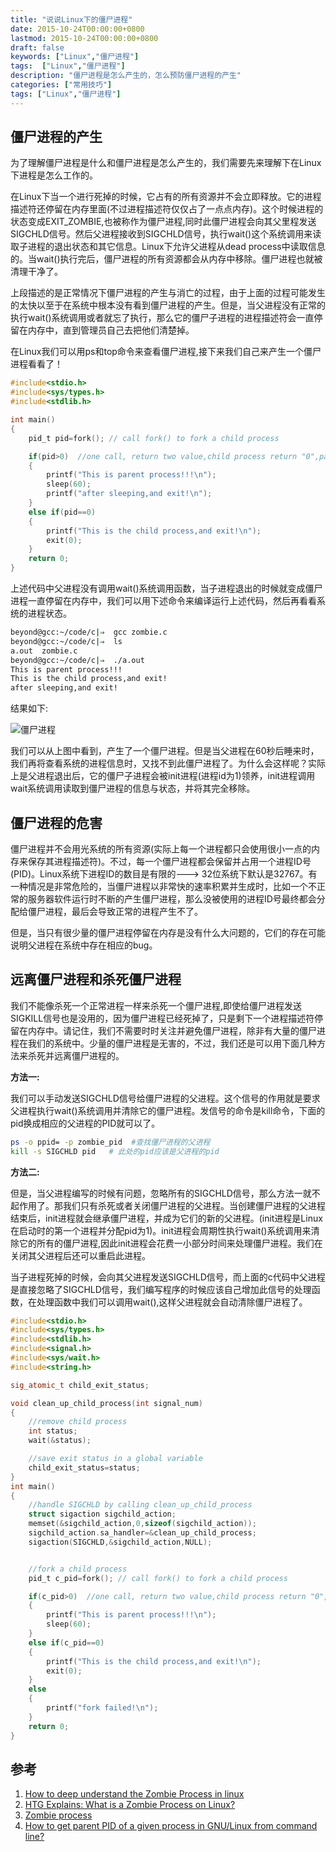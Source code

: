 ```yaml
---
title: "说说Linux下的僵尸进程"
date: 2015-10-24T00:00:00+0800
lastmod: 2015-10-24T00:00:00+0800
draft: false
keywords: ["Linux","僵尸进程"]
tags:  ["Linux","僵尸进程"]
description: "僵尸进程是怎么产生的，怎么预防僵尸进程的产生"
categories: ["常用技巧"]
tags: ["Linux","僵尸进程"]
---
```


## 僵尸进程的产生

为了理解僵尸进程是什么和僵尸进程是怎么产生的，我们需要先来理解下在Linux下进程是怎么工作的。

在Linux下当一个进行死掉的时候，它占有的所有资源并不会立即释放。它的进程描述符还停留在内存里面(不过进程描述符仅仅占了一点点内存)。这个时候进程的状态变成EXIT\_ZOMBIE,也被称作为僵尸进程,同时此僵尸进程会向其父里程发送SIGCHLD信号。然后父进程接收到SIGCHLD信号，执行wait()这个系统调用来读取子进程的退出状态和其它信息。Linux下允许父进程从dead process中读取信息的。当wait()执行完后，僵尸进程的所有资源都会从内存中移除。僵尸进程也就被清理干净了。

上段描述的是正常情况下僵尸进程的产生与消亡的过程，由于上面的过程可能发生的太快以至于在系统中根本没有看到僵尸进程的产生。但是，当父进程没有正常的执行wait()系统调用或者就忘了执行，那么它的僵尸子进程的进程描述符会一直停留在内存中，直到管理员自己去把他们清楚掉。

在Linux我们可以用ps和top命令来查看僵尸进程,接下来我们自己来产生一个僵尸进程看看了！

```C
#include<stdio.h>
#include<sys/types.h>
#include<stdlib.h>

int main()
{
    pid_t pid=fork(); // call fork() to fork a child process

    if(pid>0)  //one call, return two value,child process return "0",parent process return child's process id
    {
        printf("This is parent process!!!\n");
        sleep(60);
        printf("after sleeping,and exit!\n");
    }
    else if(pid==0)
    {
        printf("This is the child process,and exit!\n");
        exit(0);
    }
    return 0;
}
```
上述代码中父进程没有调用wait()系统调用函数，当子进程退出的时候就变成僵尸进程一直停留在内存中，我们可以用下述命令来编译运行上述代码，然后再看看系统的进程状态。

```bash
beyond@gcc:~/code/c|⇒  gcc zombie.c
beyond@gcc:~/code/c|⇒  ls
a.out  zombie.c
beyond@gcc:~/code/c|⇒  ./a.out
This is parent process!!!
This is the child process,and exit!
after sleeping,and exit!
```

结果如下:

![僵尸进程]({{IMAGE_PATH}}/僵尸进程/1.png)

我们可以从上图中看到，产生了一个僵尸进程。但是当父进程在60秒后睡来时，我们再将查看系统的进程信息时，又找不到此僵尸进程了。为什么会这样呢？实际上是父进程退出后，它的僵尸子进程会被init进程(进程id为1)领养，init进程调用wait系统调用读取到僵尸进程的信息与状态，并将其完全移除。

## 僵尸进程的危害

僵尸进程并不会用光系统的所有资源(实际上每一个进程都只会使用很小一点的内存来保存其进程描述符)。不过，每一个僵尸进程都会保留并占用一个进程ID号(PID)。Linux系统下进程ID的数目是有限的---> 32位系统下默认是32767。有一种情况是非常危险的，当僵尸进程以非常快的速率积累并生成时，比如一个不正常的服务器软件运行时不断的产生僵尸进程，那么没被使用的进程ID号最终都会分配给僵尸进程，最后会导致正常的进程产生不了。

但是，当只有很少量的僵尸进程停留在内存是没有什么大问题的，它们的存在可能说明父进程在系统中存在相应的bug。

## 远离僵尸进程和杀死僵尸进程

我们不能像杀死一个正常进程一样来杀死一个僵尸进程,即使给僵尸进程发送SIGKILL信号也是没用的，因为僵尸进程已经死掉了，只是剩下一个进程描述符停留在内存中。请记住，我们不需要时时关注并避免僵尸进程，除非有大量的僵尸进程在我们的系统中。少量的僵尸进程是无害的，不过，我们还是可以用下面几种方法来杀死并远离僵尸进程的。

**方法一:**

我们可以手动发送SIGCHLD信号给僵尸进程的父进程。这个信号的作用就是要求父进程执行wait()系统调用并清除它的僵尸进程。发信号的命令是kill命令，下面的pid换成相应的父进程的PID就可以了。

```bash
ps -o ppid= -p zombie_pid  #查找僵尸进程的父进程
kill -s SIGCHLD pid   # 此处的pid应该是父进程的pid
```

**方法二:**

但是，当父进程编写的时候有问题，忽略所有的SIGCHLD信号，那么方法一就不起作用了。那我们只有杀死或者关闭僵尸进程的父进程。当创建僵尸进程的父进程结束后，init进程就会继承僵尸进程，并成为它们的新的父进程。(init进程是Linux在启动时的第一个进程并分配pid为1)。init进程会周期性执行wait()系统调用来清除它的所有的僵尸进程,因此init进程会花费一小部分时间来处理僵尸进程。我们在关闭其父进程后还可以重启此进程。

当子进程死掉的时候，会向其父进程发送SIGCHLD信号，而上面的c代码中父进程是直接忽略了SIGCHLD信号，我们编写程序的时候应该自己增加此信号的处理函数，在处理函数中我们可以调用wait(),这样父进程就会自动清除僵尸进程了。

```c
#include<stdio.h>
#include<sys/types.h>
#include<stdlib.h>
#include<signal.h>
#include<sys/wait.h>
#include<string.h>

sig_atomic_t child_exit_status;

void clean_up_child_process(int signal_num)
{
    //remove child process
    int status;
    wait(&status);

    //save exit status in a global variable
    child_exit_status=status;
}
int main()
{
    //handle SIGCHLD by calling clean_up_child_process
    struct sigaction sigchild_action;
    memset(&sigchild_action,0,sizeof(sigchild_action));
    sigchild_action.sa_handler=&clean_up_child_process;
    sigaction(SIGCHLD,&sigchild_action,NULL);


    //fork a child process
    pid_t c_pid=fork(); // call fork() to fork a child process

    if(c_pid>0)  //one call, return two value,child process return "0",parent process return child's process id
    {
        printf("This is parent process!!!\n");
        sleep(60);
    }
    else if(c_pid==0)
    {
        printf("This is the child process,and exit!\n");
        exit(0);
    }
    else
    {
        printf("fork failed!\n");
    }
    return 0;
}
```

## 参考
1. [How to deep understand the Zombie Process in linux](http://www.itsprite.com/how-to-deep-understand-the-zombie-process-in-linux/)
2. [HTG Explains: What is a Zombie Process on Linux?](http://www.howtogeek.com/119815/htg-explains-what-is-a-zombie-process-on-linux/)
3. [Zombie process](https://en.wikipedia.org/wiki/Zombie_process)
4. [How to get parent PID of a given process in GNU/Linux from command line?](http://superuser.com/questions/150117/how-to-get-parent-pid-of-a-given-process-in-gnu-linux-from-command-line)
